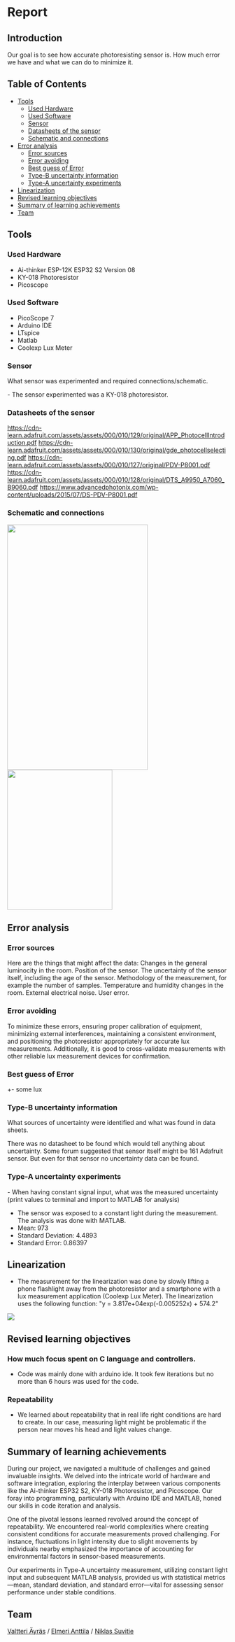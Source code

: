 # Report

## Introduction
Our goal is to see how accurate photoresisting sensor is. How much error we have and what we can do to minimize it. 

## Table of Contents
- [Tools](#Tools)
  - [Used Hardware](#Used-Hardware)
  - [Used Software](#Used-Software)
  - [Sensor](#Sensor)
  - [Datasheets of the sensor](#Datasheets-of-the-sensor)
  - [Schematic and connections](#Schematic-and-connections)
- [Error analysis](#Error-analysis)
  - [Error sources](#Error-sources)
  - [Error avoiding](#Error-avoiding)
  - [Best guess of Error](#Best-guess-of-Error)
  - [Type-B uncertainty information](#Type-B-uncertainty-information)
  - [Type-A uncertainty experiments](#Type-A-uncertainty-experiments)
- [Linearization](#Linearization)
- [Revised learning objectives](#Revised-learning-objectives)
- [Summary of learning achievements](#Summary-of-learning-achievements)
- [Team](#Team)


## Tools

### Used Hardware

- Ai-thinker ESP-12K ESP32 S2 Version 08
- KY-018 Photoresistor
- Picoscope

### Used Software

- PicoScope 7
- Arduino IDE
- LTspice
- Matlab
- Coolexp Lux Meter

### Sensor

What sensor was experimented and required connections/schematic.

- The sensor experimented was a KY-018 photoresistor. 

### Datasheets of the sensor

https://cdn-learn.adafruit.com/assets/assets/000/010/129/original/APP_PhotocellIntroduction.pdf
https://cdn-learn.adafruit.com/assets/assets/000/010/130/original/gde_photocellselecting.pdf
https://cdn-learn.adafruit.com/assets/assets/000/010/127/original/PDV-P8001.pdf
https://cdn-learn.adafruit.com/assets/assets/000/010/128/original/DTS_A9950_A7060_B9060.pdf
https://www.advancedphotonix.com/wp-content/uploads/2015/07/DS-PDV-P8001.pdf

### Schematic and connections

<img src="/reportImages/esp32-schematic.png" width="321" height="561">
<img src="/reportImages/ESP32_photoresistor.jpg" width="240" height="320">

## Error analysis

### Error sources
Here are the things that might affect the data: Changes in the general luminocity in the room. Position of the sensor. The uncertainty of the sensor itself, including the age of the sensor. Methodology of the measurement, for example the number of samples. Temperature and humidity changes in the room. External electrical noise. User error.

### Error avoiding
To minimize these errors, ensuring proper calibration of equipment, minimizing external interferences, maintaining a consistent environment, and positioning the photoresistor appropriately for accurate lux measurements. Additionally, it is good to cross-validate measurements with other reliable lux measurement devices for confirmation.

### Best guess of Error
+- some lux

### Type-B uncertainty information

What sources of uncertainty were identified and what was found in data sheets.

There was no datasheet to be found which would tell anything about uncertainty. Some forum suggested that sensor itself might be 161 Adafruit sensor. But even for that sensor no uncertainty data can be found.

### Type-A uncertainty experiments

- When having constant signal input, what was the measured uncertainty (print values to terminal and import to MATLAB for analysis)
- The sensor was exposed to a constant light during the measurement. The analysis was done with MATLAB.
- Mean: 973
- Standard Deviation: 4.4893
- Standard Error: 0.86397


## Linearization

- The measurement for the linearization was done by slowly lifting a phone flashlight away from the photoresistor and a smartphone with a lux measurement application (Coolexp Lux Meter). The linearization uses the following function: "y = 3.817e+04exp(-0.005252x) + 574.2" <br>
<img src="/reportImages/Curve.png">

## Revised learning objectives

### How much focus spent on C language and controllers.
- Code was mainly done with arduino ide. It took few iterations but no more than 6 hours was used for the code.

### Repeatability
- We learned about repeatability that in real life right conditions are hard to create. In our case, measuring light might be problematic if the person near moves his head and light values change.

## Summary of learning achievements
During our project, we navigated a multitude of challenges and gained invaluable insights. We delved into the intricate world of hardware and software integration, exploring the interplay between various components like the Ai-thinker ESP32 S2, KY-018 Photoresistor, and Picoscope. Our foray into programming, particularly with Arduino IDE and MATLAB, honed our skills in code iteration and analysis.

One of the pivotal lessons learned revolved around the concept of repeatability. We encountered real-world complexities where creating consistent conditions for accurate measurements proved challenging. For instance, fluctuations in light intensity due to slight movements by individuals nearby emphasized the importance of accounting for environmental factors in sensor-based measurements.

Our experiments in Type-A uncertainty measurement, utilizing constant light input and subsequent MATLAB analysis, provided us with statistical metrics—mean, standard deviation, and standard error—vital for assessing sensor performance under stable conditions.


## Team
[Valtteri Äyräs](https://github.com/walterairs) / [Elmeri Anttila](https://github.com/elmerantil) / [Niklas Suvitie](https://github.com/niqdevgit)
